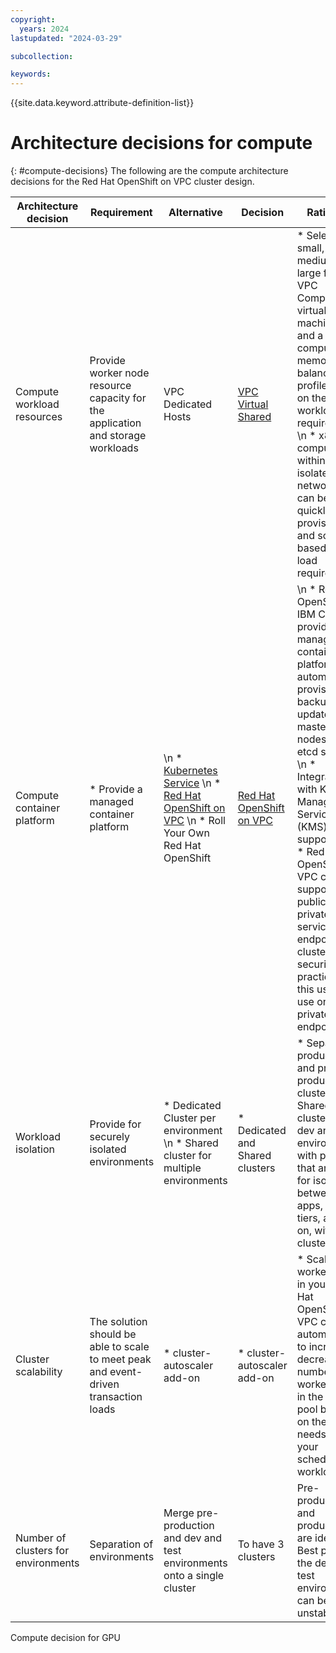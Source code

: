 ```yaml
---
copyright:
  years: 2024
lastupdated: "2024-03-29"

subcollection: 

keywords:
---
```

{{site.data.keyword.attribute-definition-list}}

# Architecture decisions for compute

{: #compute-decisions}
The following are the compute architecture decisions for the Red Hat OpenShift on VPC cluster design.

| Architecture decision           | Requirement                                                                      | Alternative                                                                                                                                                                            | Decision                                                                                       | Rationale                                                                                                                                                                                                                                                                                                                                                                 |
|-------------------------------------|--------------------------------------------------------------------------------------|--------------------------------------------------------------------------------------------------------------------------------------------------------------------------------------------|----------------------------------------------------------------------------------------------------|-------------------------------------------------------------------------------------------------------------------------------------------------------------------------------------------------------------------------------------------------------------------------------------------------------------------------------------------------------------------------------|
| Compute workload resources          | Provide worker node resource capacity for the application and storage workloads        | VPC Dedicated Hosts                                                                                                                                                                      | [VPC Virtual Shared](/docs/containers?topic=containers-planning_worker_nodes) | * Select small, medium, or large for the VPC Compute virtual machine size and a compute, memory, or balanced profile based on the workload requirements.  \n * x86 compute within an isolated VPC network that can be quickly provisioned and scaled based on load requirements.                                                                                                                                  |
| Compute container platform          | * Provide a managed container platform                                                 |  \n * [Kubernetes Service](/docs/containers) \n * [Red Hat OpenShift on VPC](/docs/openshift?topic=openshift-getting-started) \n * Roll Your Own Red Hat OpenShift | [Red Hat OpenShift on VPC](]/docs/openshift?topic=openshift-getting-started)   |  \n * Red Hat OpenShift on IBM Cloud provides a managed container platform with automatic provisioning, backup and updates of master nodes, and etcd storage \n * Integration with Key Management Services (KMS) supported \n * Red Hat OpenShift VPC clusters support public and private service endpoint clusters. For security best practice for this use case, use only private endpoints. |
| Workload isolation                  | Provide for securely isolated environments                                           | * Dedicated Cluster per environment \n * Shared cluster for multiple environments                                                                                                             | * Dedicated and Shared clusters                                                                    | * Separate production and pre-production clusters.  \n * Shared cluster for dev and test environments with projects that are used for isolation between apps, app tiers, and so on, within a cluster.                                                                                                                                                                                                            |
| Cluster scalability                 | The solution should be able to scale to meet peak and event-driven transaction loads | * cluster-autoscaler add-on                                                                                                                                                                | * cluster-autoscaler add-on                                                                        | * Scale the worker pools in your Red Hat OpenShift on VPC cluster automatically to increase or decrease the number of worker nodes in the worker pool based on the sizing needs of your scheduled workloads.                                                                                                                                                                  |
| Number of clusters for environments | Separation of environments                                                           | Merge pre-production and dev and test environments onto a single cluster                                                                                                                                    | To have 3 clusters                                                                                 | Pre-production and production are identical. Best practice the dev and test environment can be unstable                                                                                                                                                                                                                                                                                |{: caption=" Table 1: Compute architecture decision" caption-side="bottom"}
Compute decision for GPU

